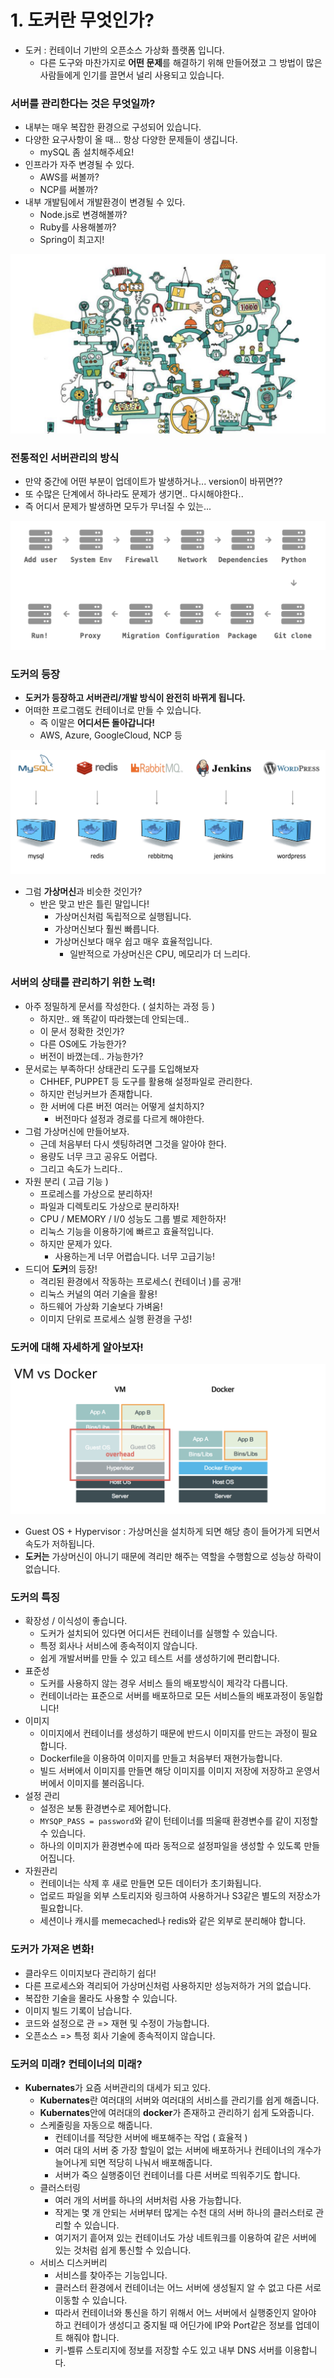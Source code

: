 # 1. 도커란 무엇인가?

- 도커 : 컨테이너 기반의 오픈소스 가상화 플랫폼 입니다.
  - 다른 도구와 마찬가지로 **어떤 문제**를 해결하기 위해 만들어졌고 그 방법이 많은 사람들에게 인기를 끌면서 널리 사용되고 있습니다.



### 서버를 관리한다는 것은 무엇일까?

- 내부는 매우 복잡한 환경으로 구성되어 있습니다.
- 다양한 요구사항이 올 때... 항상 다양한 문제들이 생깁니다.
  - mySQL 좀 설치해주세요!
- 인프라가 자주 변경될 수 있다.
  - AWS를 써볼까?
  - NCP를 써볼까?
- 내부 개발팀에서 개발환경이 변경될 수 있다.
  - Node.js로 변경해볼까?
  - Ruby를 사용해볼까?
  - Spring이 최고지!

![](../img/1.png)







### 전통적인 서버관리의 방식

- 만약 중간에 어떤 부분이 업데이트가 발생하거나... version이 바뀌면??
- 또 수많은 단계에서 하나라도 문제가 생기면.. 다시해야한다..
- 즉 어디서 문제가 발생하면 모두가 무너질 수 있는... 

![](../img/2.png)



### 도커의 등장

- **도커가 등장하고 서버관리/개발 방식이 완전히 바뀌게 됩니다.**
- 어떠한 프로그램도 컨테이너로 만들 수 있습니다.
  - 즉 이말은 **어디서든 돌아갑니다!**
  - AWS, Azure, GoogleCloud, NCP 등

![](../img/3.png)

- 그럼 **가상머신**과 비슷한 것인가?
  - 반은 맞고 반은 틀린 말입니다!
    - 가상머신처럼 독립적으로 실행됩니다.
    - 가상머신보다 훨씬 빠릅니다.
    - 가상머신보다 매우 쉽고 매우 효율적입니다.
      - 일반적으로 가상머신은 CPU, 메모리가 더 느리다.



### 서버의 상태를 관리하기 위한 노력!

- 아주 정밀하게 문서를 작성한다. ( 설치하는 과정 등 )
  - 하지만.. 왜 똑같이 따라했는데 안되는데..
  - 이 문서 정확한 것인가?
  - 다른 OS에도 가능한가?
  - 버전이 바꼈는데.. 가능한가?
- 문서로는 부족하다! 상태관리 도구를 도입해보자
  - CHHEF, PUPPET 등 도구를 활용해 설정파일로 관리한다.
  - 하지만 런닝커브가 존재합니다.
  - 한 서버에 다른 버전 여러는 어떻게 설치하지?
    - 버전마다 설정과 경로를 다르게 해야한다.
- 그럼 가상머신에 만들어보자.
  - 근데 처음부터 다시 셋팅하려면 그것을 알아야 한다.
  - 용량도 너무 크고 공유도 어렵다.
  - 그리고 속도가 느리다..
- 자원 분리 ( 고급 기능 )
  - 프로레스를 가상으로 분리하자!
  - 파일과 디렉토리도 가상으로 분리하자!
  - CPU / MEMORY / I/0 성능도 그룹 별로 제한하자!
  - 리눅스 기능을 이용하기에 빠르고 효율적입니다.
  - 하지만 문제가 있다.
    - 사용하는게 너무 어렵습니다. 너무 고급기능!
- 드디어 **도커**의 등장!
  - 격리된 환경에서 작동하는 프로세스( 컨테이너 )를 공개!
  - 리눅스 커널의 여러 기술을 활용!
  - 하드웨어 가상화 기술보다 가벼움!
  - 이미지 단위로 프로세스 실행 환경을 구성!



### 도커에 대해 자세하게 알아보자!

![](../img/4.png)

- Guest OS + Hypervisor : 가상머신을 설치하게 되면 해당 층이 들어가게 되면서 속도가 저하됩니다.
- **도커는** 가상머신이 아니기 때문에 격리만 해주는 역할을 수행함으로 성능상 하락이 없습니다.



### 도커의 특징

- 확장성 / 이식성이 좋습니다.
  - 도커가 설치되어 있다면 어디서든 컨테이너를 실행할 수 있습니다.
  - 특정 회사나 서비스에 종속적이지 않습니다.
  - 쉽게 개발서버를 만들 수 있고 테스트 서를 생성하기에 편리합니다.
- 표준성
  - 도커를 사용하지 않는 경우 서비스 들의 배포방식이 제각각 다릅니다.
  - 컨테이너라는 표준으로 서버를 배포하므로 모든 서비스들의 배포과정이 동일합니다!
- 이미지
  - 이미지에서 컨테이너를 생성하기 때문에 반드시 이미지를 만드는 과정이 필요합니다.
  - Dockerfile을 이용하여 이미지를 만들고 처음부터 재현가능합니다.
  - 빌드 서버에서 이미지를 만들면 해당 이미지를 이미지 저장에 저장하고 운영서버에서 이미지를 불러옵니다.
- 설정 관리
  - 설정은 보통 환경변수로 제어합니다.
  - `MYSQP_PASS = password`와 같이 턴테이너를 띄울때 환경변수를 같이 지정할 수 있습니다.
  - 하나의 이미지가 환경변수에 따라 동적으로 설정파일을 생성할 수 있도록 만들어집니다.
- 자원관리
  - 컨테이너는 삭제 후 새로 만들면 모든 데이터가 초기화됩니다.
  - 업로드 파일을 외부 스토리지와 링크하여 사용하거나 S3같은 별도의 저장소가 필요합니다.
  - 세션이나 캐시를 memecached나 redis와 같은 외부로 분리해야 합니다.



### 도커가 가져온 변화!

- 클라우드 이미지보다 관리하기 쉽다!
- 다른 프로세스와 격리되어 가상머신처럼 사용하지만 성능저하가 거의 없습니다.
- 복잡한 기술을 몰라도 사용할 수 있습니다.
- 이미지 빌드 기록이 남습니다.
- 코드와 설정으로 관 => 재현 및 수정이 가능합니다.
- 오픈소스 => 특정 회사 기술에 종속적이지 않습니다.







### 도커의 미래? 컨테이너의 미래?

- **Kubernates**가 요즘 서버관리의 대세가 되고 있다.
  - **Kubernates**란 여러대의 서버와 여러대의 서비스를 관리기를 쉽게 해줍니다.
  - **Kubernates**안에 여러대의 **docker**가 존재하고 관리하기 쉽게 도와줍니다.
  - 스케줄링을 자동으로 해줍니다.
    - 컨테이너를 적당한 서버에 배포해주는 작업 ( 효율적 )
    - 여러 대의 서버 중 가장 할일이 없는 서버에 배포하거나 컨테이너의 개수가 늘어나게 되면 적당히 나눠서 배포해줍니다.
    - 서버가 죽으 실행중이던 컨테이너를 다른 서버로 띄워주기도 합니다.
  - 클러스터링
    - 여러 개의 서버를 하나의 서버처럼 사용 가능합니다.
    - 작게는 몇 개 안되는 서버부터 많게는 수천 대의 서버 하나의 클러스터로 관리할 수 있습니다.
    - 여기저기 흩어져 있는 컨테이너도 가상 네트워크를 이용하여 같은 서버에 있는 것처럼 쉽게 통신할 수 있습니다.
  - 서비스 디스커버리
    - 서비스를 찾아주는 기능입니다.
    - 클러스터 환경에서 컨테이너는 어느 서버에 생성될지 알 수 없고 다른 서로 이동할 수 있습니다.
    - 따라서 컨테이너와 통신을 하기 위해서 어느 서버에서 실행중인지 알아야 하고 컨테이가 생성디고 중지될 때 어딘가에 IP와 Port같은 정보를 업데이트 해줘야 합니다.
    - 키-벨류 스토리지에 정보를 저장할 수도 있고 내부 DNS 서버를 이용합니다.